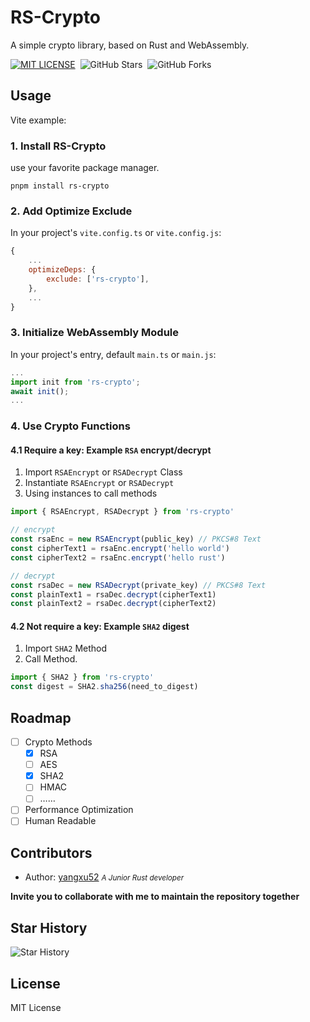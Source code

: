 # RS-Crypto
A simple crypto library, based on Rust and WebAssembly.

[![MIT LICENSE](https://img.shields.io/badge/license-MIT-blue.svg?style=flat-square&label=LICENSE)](https://github.com/yangxu52/rs-crypto/blob/main/LICENSE)&nbsp;
![GitHub Stars](https://img.shields.io/github/stars/yangxu52/rs-crypto.svg?style=flat-square&label=Stars&logo=github)&nbsp;
![GitHub Forks](https://img.shields.io/github/forks/yangxu52/rs-crypto.svg?style=flat-square&label=Forks&logo=github)
&emsp;

## Usage
Vite example:

### 1. Install RS-Crypto
use your favorite package manager.

``` shell
pnpm install rs-crypto
```

### 2. Add Optimize Exclude
In your project's `vite.config.ts` or `vite.config.js`:

```js
{
    ...
    optimizeDeps: {
        exclude: ['rs-crypto'],
    },
    ...
}
```

### 3. Initialize WebAssembly Module
In your project's entry, default `main.ts` or `main.js`:

```js
...
import init from 'rs-crypto';
await init();
...
```

### 4. Use Crypto Functions

#### 4.1 Require a key: Example `RSA` encrypt/decrypt

1. Import `RSAEncrypt` or `RSADecrypt` Class
2. Instantiate `RSAEncrypt` or `RSADecrypt`
3. Using instances to call methods
   
```js
import { RSAEncrypt, RSADecrypt } from 'rs-crypto'

// encrypt
const rsaEnc = new RSAEncrypt(public_key) // PKCS#8 Text
const cipherText1 = rsaEnc.encrypt('hello world')
const cipherText2 = rsaEnc.encrypt('hello rust')

// decrypt
const rsaDec = new RSADecrypt(private_key) // PKCS#8 Text
const plainText1 = rsaDec.decrypt(cipherText1)
const plainText2 = rsaDec.decrypt(cipherText2)
```

#### 4.2 Not require a key: Example `SHA2` digest

1. Import `SHA2` Method
2. Call Method.
   
```js
import { SHA2 } from 'rs-crypto'
const digest = SHA2.sha256(need_to_digest)
```

## Roadmap
- [ ] Crypto Methods
  - [x] RSA
  - [ ] AES
  - [x] SHA2
  - [ ] HMAC
  - [ ] ……
- [ ] Performance Optimization
- [ ] Human Readable

## Contributors

  - Author: [yangxu52](https://github.com/yangxu52)   <small>*A Junior Rust developer*</small>

**Invite you to collaborate with me to maintain the repository together**

## Star History
<img src="https://api.star-history.com/svg?repos=yangxu52/rs-crypto&type=Date" alt="Star History" >

## License
MIT License  